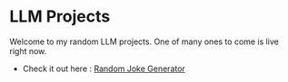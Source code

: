 # LLM Projects
Welcome to my random LLM projects. One of many ones to come is live right now.

- Check it out here : [Random Joke Generator](https://github.com/MAdhavbhatia222/llm_projects/blob/main/Joke_Generator/README.md)
